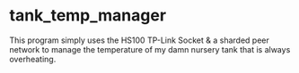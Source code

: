 # tank_temp_manager
This program simply uses the HS100 TP-Link Socket &amp; a sharded peer network to manage the temperature of my damn nursery tank that is always overheating.

